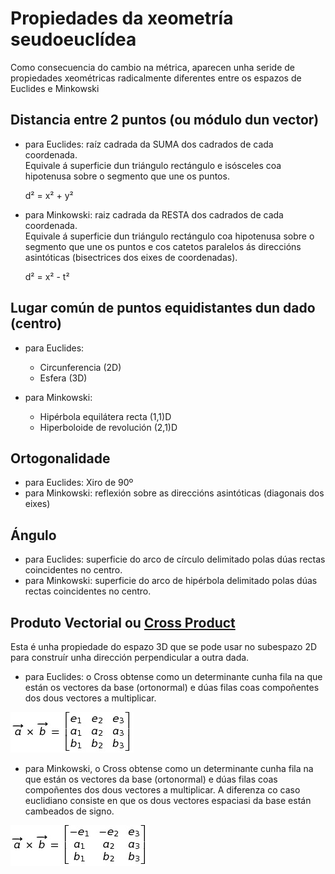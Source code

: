# Propiedades da xeometría seudoeuclídea
Como consecuencia do cambio na métrica, aparecen unha seride de propiedades xeométricas radicalmente diferentes entre os espazos de Euclides e Minkowski

## Distancia entre 2 puntos (ou módulo dun vector)
* para Euclides: raíz cadrada da SUMA dos cadrados de cada coordenada.<br>
  Equivale á superficie dun triángulo rectángulo e isósceles coa hipotenusa sobre o segmento que une os puntos.
  
  d² = x² + y²
  
* para Minkowski: raiz cadrada da RESTA dos cadrados de cada coordenada.<br>
  Equivale á superficie dun triángulo rectángulo coa hipotenusa sobre o segmento que une os puntos e cos catetos paralelos ás direccións asintóticas (bisectrices dos eixes de coordenadas).
  
  d² = x² - t²

## Lugar común de puntos equidistantes dun dado (centro)
  * para Euclides:
    - Circunferencia (2D)
    - Esfera (3D)

  * para Minkowski:
    - Hipérbola equilátera recta (1,1)D
    - Hiperboloide de revolución (2,1)D
  
## Ortogonalidade
  * para Euclides: Xiro de 90º
  * para Minkowski: reflexión sobre as direccións asintóticas (diagonais dos eixes)
  
## Ángulo
  * para Euclides: superficie do arco de círculo delimitado polas dúas rectas coincidentes no centro.
  * para Minkowski: superficie do arco de hipérbola delimitado polas dúas rectas coincidentes no centro.
  
## Produto Vectorial  ou [Cross Product](CrossProduct.md)
Esta é unha propiedade do espazo 3D que se pode usar no subespazo 2D para construír unha dirección perpendicular a outra dada.
* para Euclides:  o Cross obtense como un determinante cunha fila na que están os vectores da base (ortonormal) e dúas filas coas compoñentes dos dous vectores a multiplicar.

![Produto vectorial Euclideo](../FORMULAS/detCrossEucl.jpg)

* para Minkowski, o Cross obtense como un determinante cunha fila na que están os vectores da base (ortonormal) e dúas filas coas compoñentes dos dous vectores a multiplicar. A diferenza co caso euclidiano consiste en que os dous vectores espaciasi da base están cambeados de signo.

![Produto vectorial Minkowski](../FORMULAS/detCrossMink.jpg)
